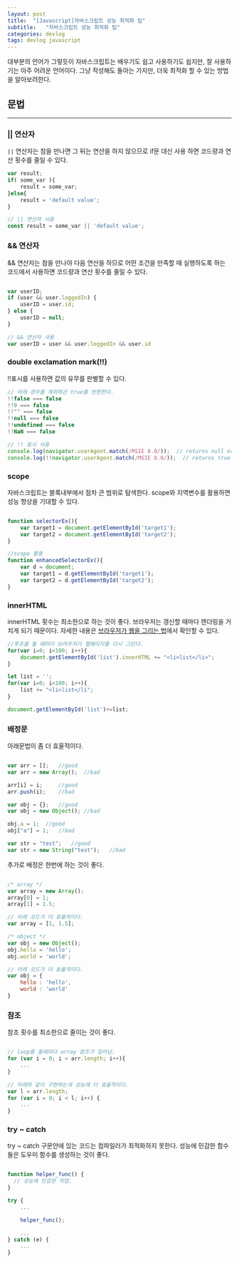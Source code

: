 ```yaml
---
layout: post
title:  "[Javascript]자바스크립트 성능 최적화 팁"
subtitle:   "자바스크립트 성능 최적화 팁"
categories: devlog
tags: devlog javascript
---
```


대부분의 언어가 그렇듯이 자바스크립트는 배우기도 쉽고 사용하기도 쉽지만, 잘 사용하기는 아주 어려운 언어이다. 그냥 작성해도 돌아는 가지만, 더욱 최적화 할 수 있는 방법을 알아보려한다.

## 문법

---

### || 연산자

 `||` 연산자는 참을 만나면 그 뒤는 연산을 하지 않으므로 if문 대신 사용 하면 코드량과 연산 횟수를 줄일 수 있다.

```js
var result;
if( some_var ){
    result = some_var;
}else{
    result = 'default value';
}

// || 연산자 사용
const result = some_var || 'default value';
```

### && 연산자

&& 연산자는 참을 만나야 다음 연산을 하므로 어떤 조건을 만족할 때 실행하도록 하는 코드에서 사용하면 코드량과 연산 횟수를 줄일 수 있다.

```js

var userID; ​
if (user && user.loggedIn) {
    userID = user.id;
} else {
    userID = null;
}

// && 연산자 사용
var userID = user && user.loggedIn && user.id

```

### double exclamation mark(!!)

!!표시를 사용하면 값의 유무를 판별할 수 있다.

```js
// 아래 경우를 제외하곤 true를 반환한다.
!!false === false
!!0 === false
!!"" === false
!!null === false
!!undefined === false
!!NaN === false

// !! 표시 사용
console.log(navigator.userAgent.match(/MSIE 8.0/));  // returns null or array
console.log(!!navigator.userAgent.match(/MSIE 8.0/));  // returns true or false
```

### scope

자바스크립트는 블록내부에서 점차 큰 범위로 탐색한다. scope와 지역변수를 활용하면 성능 향상을 기대할 수 있다.

```js

function selectorEx(){
    var target1 = document.getElementById('target1');
    var target2 = document.getElementById('target2');
}

//scope 활용
function enhancedSelectorEx(){
    var d = document;
    var target1 = d.getElementById('target1');
    var target2 = d.getElementById('target2');
}
```

### innerHTML

innerHTML 횟수는 최소한으로 하는 것이 좋다. 브라우저는 갱신할 때마다 렌더링을 거치게 되기 때문이다. 자세한 내용은 [브라우저가 웹을 그리는 법](https://isme2n.github.io/devlog/2017/07/06/browser-rendering/)에서 확인할 수 있다.

```js
//루프를 돌 때마다 브라우저가 웹페이지를 다시 그린다.
for(var i=0; i<100; i++){
    document.getElementById('list').innerHTML += "<li>list</li>";
}

let list = '';
for(var i=0; i<100; i++){
    list += "<li>list</li";
}

document.getElementById('list')+=list;
```

<script async src="//pagead2.googlesyndication.com/pagead/js/adsbygoogle.js"></script>
<ins class="adsbygoogle"
     style="display:block; text-align:center;"
     data-ad-format="fluid"
     data-ad-layout="in-article"
     data-ad-client="ca-pub-3014668630648493"
     data-ad-slot="3873336698"></ins>
<script>
     (adsbygoogle = window.adsbygoogle || []).push({});
</script>

### 배정문

아래문법이 좀 더 효울적이다.

```js

var arr = [];   //good
var arr = new Array();  //bad

arr[i] = i;     //good
arr.push(i);    //bad

var obj = {};   //good
var obj = new Object(); //bad

obj.a = 1;  //good
obj["a"] = 1;   //bad

var str = "test";   //good
var str = new String("test");   //bad

```

추가로 배정은 한번에 하는 것이 좋다.

```js

/* array */
var array = new Array();
array[0] = 1;
array[1] = 1.5;

// 아래 코드가 더 효율적이다.
var array = [1, 1.5];

/* object */
var obj = new Object();
obj.hello = 'hello';
obj.world = 'world';

// 아래 코드가 더 효율적이다.
var obj = {
    hello : 'hello',
    world : 'world'
}

```

### 참조

참조 횟수를 최소한으로 줄이는 것이 좋다.

```js

// loop를 돌때마다 array 참조가 일어남.
for (var i = 0; i < arr.length; i++){
    ...
}

// 아래와 같이 구현하는게 성능에 더 효율적이다.
var l = arr.length;
for (var i = 0; i < l; i++) {
    ...
}

```

### try ~ catch

try ~ catch 구문안에 있는 코드는 컴파일러가 최적화하지 못한다. 성능에 민감한 함수들은 도우미 함수를 생성하는 것이 좋다.

```js

function helper_func() {
  // 성능에 민감한 작업.
}

try {
    ...

    helper_func();

    ...
} catch (e) {
    ...
}

```

